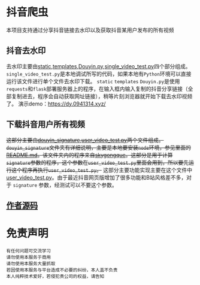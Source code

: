 # 抖音爬虫
本项目支持通过分享抖音链接去水印以及获取抖音某用户发布的所有视频

## 抖音去水印
去水印主要由[static](./static),[templates](./templates),[Douyin.py](./Douyin.py),[single_video_test.py](./single_video_test.py)四个部分组成。
`single_video_test.py`是本地调试所写的代码，如果本地有`Python`环境可以直接运行该文件进行单个文件去水印下载。
`static` `templates` `Douyin.py`是使用`requests`和`flask`部署服务器上的程序，在输入框内输入复制的抖音分享链接（全部复制进去，程序会自动获取网址链接），稍等片刻浏览器就开始下载去水印视频了。
演示demo：https://dy.0941314.xyz/

## 下载抖音用户所有视频
~~这部分主要由[douyin_signature](./douyin_signature),[user_video_test.py](./user_video_test.py)两个文件组成。
`douyin_signature`文件夹有详细说明，主要是本地要安装`node`环境，参见里面的[README.md](./douyin_signature/README.md)。该文件夹内的程序来自[skygongque](https://github.com/skygongque/douyin_signature)。这部分是用于计算`signature`参数的程序，这个参数在`user_video_test.py`里面会用到，所以要先运行这个程序再执行`user_video_test.py`。~~
这部分主要功能实现主要在这个文件中[user_video_test.py](./user_video_test.py)。由于最近抖音网页版增加了很多功能和B站风格差不多，对于 `signature` 参数，经测试可以不要这个参数。

## [作者源码](https://github.com/imgyh/douyin)  

#  免责声明
```
有任何问题可交流学习  
请勿使用本服务于商用  
请勿使用本服务大量抓取  
若因使用本服务与平台造成不必要的纠纷，本人盖不负责  
本人纯粹技术爱好，若侵犯贵公司的权益，请告知  
```
